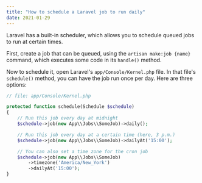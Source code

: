 ```yaml
---
title: "How to schedule a Laravel job to run daily"
date: 2021-01-29
---
```

Laravel has a built-in scheduler, which allows you to schedule queued jobs to run at certain times.

First, create a job that can be queued, using the `artisan make:job {name}` command, which executes some code in its `handle()` method.

Now to schedule it, open Laravel's `app/Console/Kernel.php` file. In that file's `schedule()` method, you can have the job run once per day. Here are three options:

```php
// file: app/Console/Kernel.php

protected function schedule(Schedule $schedule)
{
    // Run this job every day at midnight
    $schedule->job(new App\\Jobs\\SomeJob)->daily();

    // Run this job every day at a certain time (here, 3 p.m.)
    $schedule->job(new App\\Jobs\\SomeJob)->dailyAt('15:00');

    // You can also set a time zone for the cron job
    $schedule->job(new App\\Jobs\\SomeJob)
        ->timezone('America/New_York')
        ->dailyAt('15:00');
}
```
